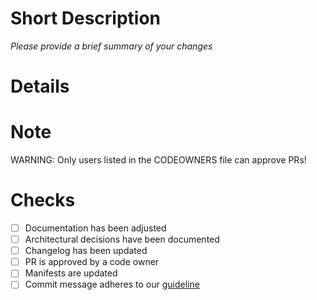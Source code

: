 # Short Description

_Please provide a brief summary of your changes_

# Details

# Note

WARNING: Only users listed in the CODEOWNERS file can approve PRs!

# Checks

- [ ] Documentation has been adjusted
- [ ] Architectural decisions have been documented
- [ ] Changelog has been updated
- [ ] PR is approved by a code owner
- [ ] Manifests are updated
- [ ] Commit message adheres to our [guideline](https://anynines.atlassian.net/wiki/spaces/DS/pages/2423193626/Version+Control+Workflow)
